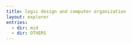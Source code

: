 ```yaml
---
title: logic design and computer organization
layout: explorer
entries:
  - dir: mid
  - dir: OTHERS
---
```

